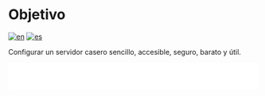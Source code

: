# Objetivo

[![en](https://img.shields.io/badge/lang-en-blue.svg)](Objective.md)
[![es](https://img.shields.io/badge/lang-es-blue.svg)](Objective.es.md)

Configurar un servidor casero sencillo, accesible, seguro, barato y útil.

[<img width="33.3%" src="buttons/prev-README.es.svg" alt="Página principal">](README.es.md)[<img width="33.3%" src="buttons/jump-Index.es.svg" alt="Índice">](README.es.md)[<img width="33.3%" src="buttons/next-Motivation.es.svg" alt="Motivación">](Motivation.es.md)
